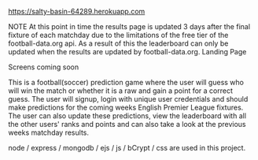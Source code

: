 
https://salty-basin-64289.herokuapp.com

NOTE At this point in time the results page is updated 3 days after the final fixture of each matchday due to 
the limitations of the free tier of the football-data.org api. As a result of this the leaderboard can only be
updated when the results are updated by football-data.org.
Landing Page

Screens coming soon 


This is a football(soccer) prediction game where the user will guess  who will win the match or whether it is a 
raw and gain a point for a correct guess. The user will signup, login with unique  user credentials and should 
make predictions for the coming weeks English Premier League fixtures. The user can also update these 
predictions, view the leaderboard with all the other users' ranks and points and can also take a look at the
previous weeks matchday  results.


node / express / mongodb / ejs / js / bCrypt / css are used in this project.
